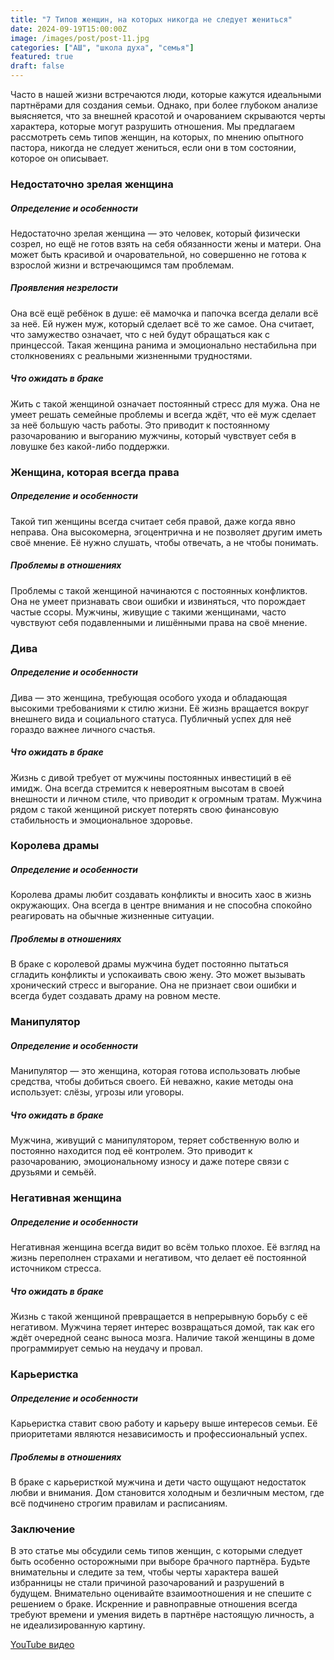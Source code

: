 ```yaml
---
title: "7 Типов женщин, на которых никогда не следует жениться"
date: 2024-09-19T15:00:00Z
image: /images/post/post-11.jpg
categories: ["АШ", "школа духа", "семья"]
featured: true
draft: false
---
```


Часто в нашей жизни встречаются люди, которые кажутся идеальными партнёрами для создания семьи. Однако, при более глубоком анализе выясняется, что за внешней красотой и очарованием скрываются черты характера, которые могут разрушить отношения. Мы предлагаем рассмотреть семь типов женщин, на которых, по мнению опытного пастора, никогда не следует жениться, если они в том состоянии, которое он описывает.

### Недостаточно зрелая женщина

##### Определение и особенности

Недостаточно зрелая женщина — это человек, который физически созрел, но ещё не готов взять на себя обязанности жены и матери. Она может быть красивой и очаровательной, но совершенно не готова к взрослой жизни и встречающимся там проблемам.

##### Проявления незрелости

Она всё ещё ребёнок в душе: её мамочка и папочка всегда делали всё за неё. Ей нужен муж, который сделает всё то же самое. Она считает, что замужество означает, что с ней будут обращаться как с принцессой. Такая женщина ранима и эмоционально нестабильна при столкновениях с реальными жизненными трудностями.

##### Что ожидать в браке

Жить с такой женщиной означает постоянный стресс для мужа. Она не умеет решать семейные проблемы и всегда ждёт, что её муж сделает за неё большую часть работы. Это приводит к постоянному разочарованию и выгоранию мужчины, который чувствует себя в ловушке без какой-либо поддержки.

### Женщина, которая всегда права

##### Определение и особенности

Такой тип женщины всегда считает себя правой, даже когда явно неправа. Она высокомерна, эгоцентрична и не позволяет другим иметь своё мнение. Её нужно слушать, чтобы отвечать, а не чтобы понимать.

##### Проблемы в отношениях

Проблемы с такой женщиной начинаются с постоянных конфликтов. Она не умеет признавать свои ошибки и извиняться, что порождает частые ссоры. Мужчины, живущие с такими женщинами, часто чувствуют себя подавленными и лишёнными права на своё мнение.

### Дива

##### Определение и особенности

Дива — это женщина, требующая особого ухода и обладающая высокими требованиями к стилю жизни. Её жизнь вращается вокруг внешнего вида и социального статуса. Публичный успех для неё гораздо важнее личного счастья.

##### Что ожидать в браке

Жизнь с дивой требует от мужчины постоянных инвестиций в её имидж. Она всегда стремится к невероятным высотам в своей внешности и личном стиле, что приводит к огромным тратам. Мужчина рядом с такой женщиной рискует потерять свою финансовую стабильность и эмоциональное здоровье.

### Королева драмы

##### Определение и особенности

Королева драмы любит создавать конфликты и вносить хаос в жизнь окружающих. Она всегда в центре внимания и не способна спокойно реагировать на обычные жизненные ситуации.

##### Проблемы в отношениях

В браке с королевой драмы мужчина будет постоянно пытаться сгладить конфликты и успокаивать свою жену. Это может вызывать хронический стресс и выгорание. Она не признает свои ошибки и всегда будет создавать драму на ровном месте.

### Манипулятор

##### Определение и особенности

Манипулятор — это женщина, которая готова использовать любые средства, чтобы добиться своего. Ей неважно, какие методы она использует: слёзы, угрозы или уговоры.

##### Что ожидать в браке

Мужчина, живущий с манипулятором, теряет собственную волю и постоянно находится под её контролем. Это приводит к разочарованию, эмоциональному износу и даже потере связи с друзьями и семьёй.

### Негативная женщина

##### Определение и особенности

Негативная женщина всегда видит во всём только плохое. Её взгляд на жизнь переполнен страхами и негативом, что делает её постоянной источником стресса.

##### Что ожидать в браке

Жизнь с такой женщиной превращается в непрерывную борьбу с её негативом. Мужчина теряет интерес возвращаться домой, так как его ждёт очередной сеанс выноса мозга. Наличие такой женщины в доме программирует семью на неудачу и провал.

### Карьеристка

##### Определение и особенности

Карьеристка ставит свою работу и карьеру выше интересов семьи. Её приоритетами являются независимость и профессиональный успех.

##### Проблемы в отношениях

В браке с карьеристкой мужчина и дети часто ощущают недостаток любви и внимания. Дом становится холодным и безличным местом, где всё подчинено строгим правилам и расписаниям.

### Заключение

В это статье мы обсудили семь типов женщин, с которыми следует быть особенно осторожными при выборе брачного партнёра. Будьте внимательны и следите за тем, чтобы черты характера вашей избранницы не стали причиной разочарований и разрушений в будущем. Внимательно оценивайте взаимоотношения и не спешите с решением о браке. Искренние и равноправные отношения всегда требуют времени и умения видеть в партнёре настоящую личность, а не идеализированную картину.

[YouTube видео](https://youtu.be/oIxt02Lxl8U?si=RkpGe-zH5TsYrEsv)

